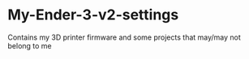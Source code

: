 # My-Ender-3-v2-settings
Contains my 3D printer firmware and some projects that may/may not belong to me

